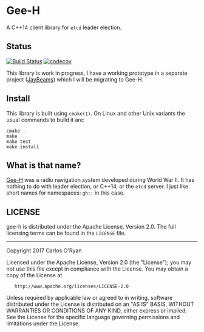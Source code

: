 # Gee-H

A C++14 client library for `etcd` leader election.

## Status
[![Build Status](https://travis-ci.org/coryan/gee-h.svg?branch=master)](https://travis-ci.org/coryan/gee-h)
[![codecov](https://codecov.io/gh/coryan/gee-h/branch/master/graph/badge.svg)](https://codecov.io/gh/coryan/gee-h)

This library is work in progress, I have a working prototype in a separate project
([JayBeams](https://github.com/coryan/jaybeams/)) which I will be migrating to Gee-H.

## Install

This library is built using `cmake(1)`.  On Linux and other Unix variants the usual commands to build it are:

```commandline
cmake .
make
make test
make install
```

## What is that name?

[Gee-H](https://en.wikipedia.org/wiki/Gee-H_(navigation)) was a radio navigation system developed during
World War II.  It has nothing to do with leader election, or C++14, or the `etcd` server.
I just like short names for namespaces: `gh::` in this case.


## LICENSE

gee-h is distributed under the Apache License, Version 2.0.
The full licensing terms can be found in the `LICENSE` file.

---

   Copyright 2017 Carlos O'Ryan

   Licensed under the Apache License, Version 2.0 (the "License");
   you may not use this file except in compliance with the License.
   You may obtain a copy of the License at

       http://www.apache.org/licenses/LICENSE-2.0

   Unless required by applicable law or agreed to in writing, software
   distributed under the License is distributed on an "AS IS" BASIS,
   WITHOUT WARRANTIES OR CONDITIONS OF ANY KIND, either express or implied.
   See the License for the specific language governing permissions and
   limitations under the License.

